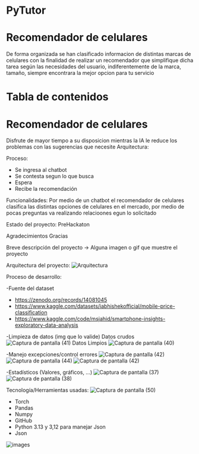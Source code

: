 # PyTutor
# Recomendador de celulares
 De forma organizada se han clasificado informacion de distintas marcas de celulares con la finalidad de realizar un recomendador que simplifique dicha tarea según las necesidades del usuario, indiferentemente de la marca, tamaño, siempre encontrara la mejor opcion para tu servicio

# Tabla de contenidos
# Recomendador de celulares
Disfrute de mayor tiempo a su disposicion mientras la IA le reduce los problemas con las sugerencias que necesite
Arquitectura:

Proceso:
- Se ingresa al chatbot
- Se contesta segun lo que busca
- Espera
- Recibe la recomendación

Funcionalidades:
Por medio de un chatbot el recomendador de celulares clasifica las distintas opciones de celulares en el mercado, por medio de pocas preguntas va realizando relacioones egun lo solicitado

Estado del proyecto:
PreHackaton

Agradecimientos
Gracias

Breve descripción del proyecto -> Alguna imagen o gif que muestre el proyecto

Arquitectura del proyecto:
![Arquitectura](https://github.com/user-attachments/assets/8223bdba-035b-44c0-a72d-8ff11a9f725a)


Proceso de desarrollo:

-Fuente del dataset
* https://zenodo.org/records/14081045
* https://www.kaggle.com/datasets/iabhishekofficial/mobile-price-classification
* https://www.kaggle.com/code/msjahid/smartphone-insights-exploratory-data-analysis

-Limpieza de datos (img que lo valide)
Datos crudos
![Captura de pantalla (41)](https://github.com/user-attachments/assets/1119fef7-ab1a-467f-8b6f-16eb7fc08600)
Datos Limpios
![Captura de pantalla (40)](https://github.com/user-attachments/assets/87bf1fd8-15bb-4520-8781-e9fedb495a97)


-Manejo excepciones/control errores
![Captura de pantalla (42)](https://github.com/user-attachments/assets/3cc47922-15dc-4057-99c3-d65e3f2d5023)
![Captura de pantalla (44)](https://github.com/user-attachments/assets/2017480e-7638-4528-9cdc-3a9ba28fbdd2)
![Captura de pantalla (42)](https://github.com/user-attachments/assets/e1f5c83e-de42-4fd8-8db1-69313231d828)


-Estadísticos (Valores, gráficos, …)
![Captura de pantalla (37)](https://github.com/user-attachments/assets/d6604a3e-9a0a-4fcc-97ab-f6bfa190bf35)
![Captura de pantalla (38)](https://github.com/user-attachments/assets/576dbf54-07f3-4b3d-8461-0e2b51f5f13a)


Tecnología/Herramientas usadas:
![Captura de pantalla (50)](https://github.com/user-attachments/assets/f8eb9ca4-4c65-45ae-8c24-3f30393c1972)

- Torch
- Pandas
- Numpy
- GitHub
- Python 3.13 y 3,12 para manejar Json
- Json

![images](https://github.com/user-attachments/assets/f0bee08c-5c26-4722-9bca-f63ee15a8298)
